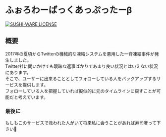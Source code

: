 # ふぉろわーばっくあっぷったーβ

[![SUSHI-WARE LICENSE](https://img.shields.io/badge/license-SUSHI--WARE%F0%9F%8D%A3-blue.svg)](https://github.com/MakeNowJust/sushi-ware)

## 概要
2017年の夏頃からTwitterの機械的な凍結システムを悪用した一斉凍結事件が発生しました。    
Twitter社に問いかけても曖昧な返事ばかりであまり良い状況とはいえない状況にあります。    
そこで、ユーザーに出来ることとしてフォローしている人をバックアップするサービスを提供します。    
フォローしている人を把握していれば擬似的に元のタイムラインに戻すことが可能だと考えています。     

### 最後に
もしもこのサービスで救われた人がいて将来私に会うことがあれば寿司奢って下さい🍣
